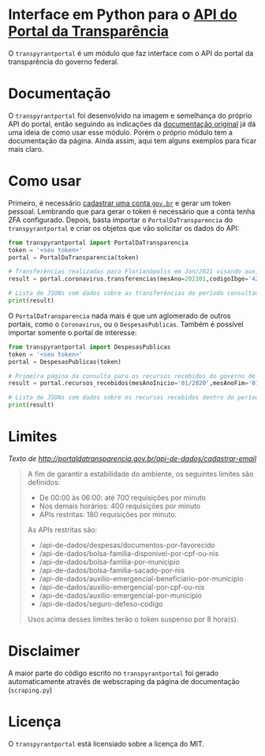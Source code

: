 # Interface em Python para o [API do Portal da Transparência](https://www.portaltransparencia.gov.br/api-de-dados)

O `transpyrantportal` é um módulo que faz interface com o API do portal 
da transparência do governo federal. 

# Documentação
O `transpyrantportal` foi desenvolvido na imagem e semelhança do próprio API do portal, 
então seguindo as indicações da [documentação original](http://api.portaldatransparencia.gov.br/) 
já dá uma ideia de como usar esse módulo. Porém o próprio módulo tem a documentação da página. 
Ainda assim, aqui tem alguns exemplos para ficar mais claro.

# Como usar
Primeiro, é necessário [cadastrar uma conta `gov.br`](http://portaldatransparencia.gov.br/api-de-dados/cadastrar-email) 
e gerar um token pessoal. Lembrando que para gerar o token é necessário que a conta tenha 2FA configurado. 
Depois, basta importar o `PortalDaTransparencia` do `transpyrantportal` e criar os objetos que vão solicitar os dados do API:

```python
from transpyrantportal import PortalDaTransparencia
token = '<seu token>'
portal = PortalDaTransparencia(token)

# Transferências realizadas para Florianópolis em Jan/2021 visando auxiliar no combate contra o COVID-19
result = portal.coronavirus.transferencias(mesAno=202101,codigoIbge='4205407')

# Lista de JSONs com dados sobre as transferências do período consultado
print(result)
```

O `PortalDaTransparencia` nada mais é que um aglomerado de outros portais, como o `Coronavirus`, ou o `DespesasPublicas`. 
Também é possível importar somente o portal de interesse:

```python
from transpyrantportal import DespesasPublicas
token = '<seu token>'
portal = DespesasPublicas(token)

# Primeira página da consulta para os recursos recebidos do governo de pessoas físicas
result = portal.recursos_recebidos(mesAnoInicio='01/2020',mesAnoFim='01/2021')

# Lista de JSONs com dados sobre os recursos recebidos dentro do período consultado
print(result)
```

# Limites
*Texto de http://portaldatransparencia.gov.br/api-de-dados/cadastrar-email*

> A fim de garantir a estabilidade do ambiente, os seguintes limites são definidos:
> - De 00:00 às 06:00: até 700 requisições por minuto
> - Nos demais horários: 400 requisições por minuto
> - APIs restritas: 180 requisições por minuto.
> 
> As APIs restritas são:
> - /api-de-dados/despesas/documentos-por-favorecido
> - /api-de-dados/bolsa-familia-disponivel-por-cpf-ou-nis
> - /api-de-dados/bolsa-familia-por-municipio
> - /api-de-dados/bolsa-familia-sacado-por-nis
> - /api-de-dados/auxilio-emergencial-beneficiario-por-municipio
> - /api-de-dados/auxilio-emergencial-por-cpf-ou-nis
> - /api-de-dados/auxilio-emergencial-por-municipio
> - /api-de-dados/seguro-defeso-codigo
>
> Usos acima desses limites terão o token suspenso por 8 hora(s).

# Disclaimer

A maior parte do código escrito no `transpyrantportal` foi gerado automaticamente 
através de webscraping da página de documentação (`scraping.py`)

# Licença

O `transpyrantportal` está licensiado sobre a licença do MIT.